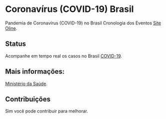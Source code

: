 # Coronavírus (COVID-19) Brasil
Pandemia de Coronavírus (COVID-19) no Brasil Cronologia dos Eventos
[Site Oline](https://joelbarbosa.github.io/coronavirus-brasil/index.html).

## Status
Acompanhe em tempo real os casos no Brasil
[COVID-19](https://coronavirus.saude.gov.br/).


## Mais informações:
[Ministério da Saúde](https://saude.gov.br/).


## Contribuições
Sim você pode contribuir para melhorar.
